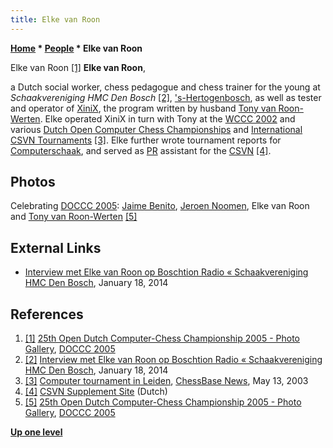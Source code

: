 ```yaml
---
title: Elke van Roon
---
```

**[Home](Home "Home") * [People](People "People") * Elke van Roon**

[](http://old.csvn.nl/gallery23.html) Elke van Roon <a id="cite-note-1" href="#cite-ref-1">[1]</a>
**Elke van Roon**,

a Dutch social worker, chess pedagogue and chess trainer for the young at *Schaakvereniging HMC Den Bosch* <a id="cite-note-2" href="#cite-ref-2">[2]</a>, ['s-Hertogenbosch](https://en.wikipedia.org/wiki/%27s-Hertogenbosch), as well as tester and operator of [XiniX](XiniX "XiniX"), the program written by husband [Tony van Roon-Werten](Tony_van_Roon-Werten "Tony van Roon-Werten"). Elke operated XiniX in turn with Tony at the [WCCC 2002](WCCC_2002 "WCCC 2002") and various [Dutch Open Computer Chess Championships](Dutch_Open_Computer_Chess_Championship "Dutch Open Computer Chess Championship") and [International CSVN Tournaments](International_CSVN_Tournament "International CSVN Tournament") <a id="cite-note-3" href="#cite-ref-3">[3]</a>. Elke further wrote tournament reports for [Computerschaak](Computerschaak "Computerschaak"), and served as [PR](https://en.wikipedia.org/wiki/Public_relations) assistant for the [CSVN](CSVN "CSVN") <a id="cite-note-4" href="#cite-ref-4">[4]</a>.

## Photos

[](http://old.csvn.nl/gallery23.html)
Celebrating [DOCCC 2005](DOCCC_2005 "DOCCC 2005"): [Jaime Benito](Jaime_Benito_de_Valle_Ruiz "Jaime Benito de Valle Ruiz"), [Jeroen Noomen](Jeroen_Noomen "Jeroen Noomen"), Elke van Roon and [Tony van Roon-Werten](Tony_van_Roon-Werten "Tony van Roon-Werten") <a id="cite-note-5" href="#cite-ref-5">[5]</a>

## External Links

- [Interview met Elke van Roon op Boschtion Radio « Schaakvereniging HMC Den Bosch](http://www.hmcdenbosch.nl/2014/01/interview-met-elke-van-roon-op-boschtion-radio/), January 18, 2014

## References

1. <a id="cite-ref-1" href="#cite-note-1">[1]</a> [25th Open Dutch Computer-Chess Championship 2005 - Photo Gallery](http://old.csvn.nl/gallery23.html), [DOCCC 2005](DOCCC_2005 "DOCCC 2005")
1. <a id="cite-ref-2" href="#cite-note-2">[2]</a> [Interview met Elke van Roon op Boschtion Radio « Schaakvereniging HMC Den Bosch](http://www.hmcdenbosch.nl/2014/01/interview-met-elke-van-roon-op-boschtion-radio/), January 18, 2014
1. <a id="cite-ref-3" href="#cite-note-3">[3]</a> [Computer tournament in Leiden](http://www.chessbase.com/newsdetail.asp?newsid=951), [ChessBase News](ChessBase "ChessBase"), May 13, 2003
1. <a id="cite-ref-4" href="#cite-note-4">[4]</a> [CSVN Supplement Site](http://www.csvnsupplementsite.nl/Computerschaakblad.html) (Dutch)
1. <a id="cite-ref-5" href="#cite-note-5">[5]</a> [25th Open Dutch Computer-Chess Championship 2005 - Photo Gallery](http://old.csvn.nl/gallery23.html), [DOCCC 2005](DOCCC_2005 "DOCCC 2005")

**[Up one level](People "People")**

